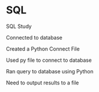 # SQL
SQL Study

Connected to database  

Created a Python Connect File  

Used py file to connect to database  

Ran query to database using Python  

Need to output results to a file  

